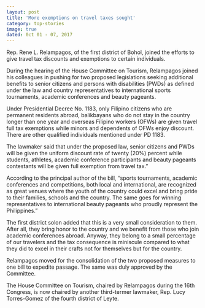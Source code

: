 ```yaml
---
layout: post
title: 'More exemptions on travel taxes sought'
category: top-stories
image: true
dated: 0ct 01 - 07, 2017
---
```


Rep. Rene L. Relampagos, of the first district of Bohol, joined the efforts to give travel tax discounts and exemptions to certain individuals.

During the hearing of the House Committee on Tourism, Relampagos joined his colleagues in pushing for two proposed legislations seeking additional benefits to senior citizens and persons with disabilities (PWDs) as defined under the law and country representatives to international sports tournaments, academic conferences and beauty pageants. 

Under Presidential Decree No. 1183, only Filipino citizens who are permanent residents abroad, balikbayans who do not stay in the country longer than one year and overseas Filipino workers (OFWs) are given travel full tax exemptions while minors and dependents of OFWs enjoy discount. There are other qualified individuals mentioned under PD 1183.

The lawmaker said that under the proposed law, senior citizens and PWDs will be given the uniform discount rate of twenty (20%) percent while students, athletes, academic conference participants and beauty pageants contestants will be given full exemption from travel tax.”

According to the principal author of the bill, “sports tournaments, academic conferences and competitions, both local and international, are recognized as great venues where the youth of the country could excel and bring pride to their families, schools and the country. The same goes for winning representatives to international beauty pageants who proudly represent the Philippines.”

The first district solon added that this is a very small consideration to them. After all, they bring honor to the country and we benefit from those who join academic conferences abroad. Anyway, they belong to a small percentage of our travelers and the tax consequence is miniscule compared to what they did to excel in their crafts not for themselves but for the country.

Relampagos moved for the consolidation of the two proposed measures to one bill to expedite passage. The same was duly approved by the Committee.

The House Committee on Tourism, chaired by Relampagos during the 16th Congress, is now chaired by another third-termer lawmaker, Rep. Lucy Torres-Gomez of the fourth district of Leyte. 
